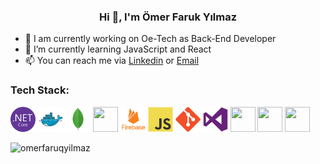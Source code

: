 <h3 align="center">Hi 👋, I'm Ömer Faruk Yılmaz</h3>

- 🔭 I am currently working on Oe-Tech as Back-End Developer
- 🌱 I’m currently learning JavaScript and React
- 📫 You can reach me via [Linkedin][linkedin] or [Email][email]

<h3 align="left">Tech Stack:</h3>
<p align="left"> 
    <img src="https://github.com/devicons/devicon/blob/master/icons/dotnetcore/dotnetcore-original.svg" width="40" height="40"/>
    <img src="https://github.com/devicons/devicon/blob/master/icons/docker/docker-original.svg" width="40" height="40"/>
    <img src="https://github.com/devicons/devicon/blob/master/icons/mongodb/mongodb-original.svg" width="40" height="40"/>
    <img src="https://www.svgrepo.com/show/303229/microsoft-sql-server-logo.svg" width="40" height="40"/>
    <img src="https://github.com/devicons/devicon/blob/master/icons/firebase/firebase-plain-wordmark.svg" width="40" height="40"/>
    <img src="https://github.com/devicons/devicon/blob/master/icons/javascript/javascript-original.svg" width="40" height="40"/>
    <img src="https://github.com/devicons/devicon/blob/master/icons/git/git-original.svg" width="40" height="40"/>
    <img src="https://github.com/devicons/devicon/blob/master/icons/visualstudio/visualstudio-plain.svg" width="40" height="40"/>
    <img src="https://www.svgrepo.com/show/354250/rabbitmq-icon.svg" width="40" height="40"/>
    <img src="https://www.svgrepo.com/show/354272/redis.svg" width="40" height="40"/>
    <img src="https://www.svgrepo.com/show/354202/postman-icon.svg" width="40" height="40"/>
</p>

<p align="left"> <img src="https://komarev.com/ghpvc/?username=omerfaruqyilmaz&label=Profile%20views&color=0e75b6&style=flat" alt="omerfaruqyilmaz" /> </p>


[email]: mailto:omerfaruqyilmaz@gmail.com
[linkedin]: https://www.linkedin.com/in/omerfaruqyilmaz
